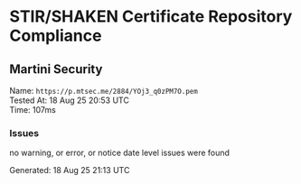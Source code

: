 # STIR/SHAKEN Certificate Repository Compliance

## Martini Security

Name: `https://p.mtsec.me/2884/YOj3_q0zPM7O.pem`\
Tested At: 18 Aug 25 20:53 UTC\
Time: 107ms

### Issues

no warning, or error, or notice date level issues were found

Generated: 18 Aug 25 21:13 UTC
